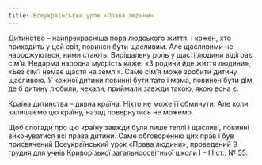 ```yaml
---
title: Всеукраїнський урок «Права людини»
---
```


Дитинство – найпрекрасніша пора людського життя. І кожен, хто приходить у цей світ, повинен бути щасливим. Але щасливими не народжуються, ними стають. Вирішальну роль у щасті людини відіграє сім’я. Недарма народна мудрість каже: «З родини йде життя людини», «Без сім’ї немає щастя на землі». Саме сім’я може зробити дитину щасливою. У кожної дитини повинні бути тато і мама, повинен бути дім, де б дитину любили, чекали, приймали завжди такою, якою вона є.

Країна дитинства – дивна країна. Ніхто не може її обминути. Але коли залишаємо цю країну, назад повернутись не можемо.

Щоб спогади про цю країну завжди були лише теплі і щасливі, повинні виконуватися всі права дитини. Саме обговоренню цих прав і був присвячений Всеукраїнський урок «Права людини», проведений 9 грудня для учнів Криворізької загальноосвітньої школи І – ІІІ ст.. № 55.

<slideshow id="_/72157651278034538" />

